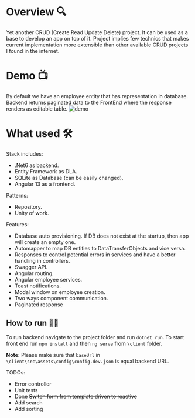 ﻿# Overview 🔍

Yet another CRUD (Create Read Update Delete) project.
It can be used as a base to develop an app on top of it. Project implies few technics that makes current implementation more extensible than other available CRUD projects I found in the internet.

# Demo 📺
By default we have an employee entity that has representation in database.
Backend returns paginated data to the FrontEnd where the response renders as editable table.
![demo](./crud.gif)

# What used 🛠️

Stack includes:
- .Net6 as backend.
- Entity Framework as DLA.
- SQLite as Database (can be easily changed).
- Angular 13 as a frontend.

Patterns:
- Repository.
- Unity of work.

Features:
- Database auto provisioning. If DB does not exist at the startup, then app will create an empty one.
- Automapper to map DB entities to DataTransferObjects and vice versa.
- Responses to control potential errors in services and have a better handling in controllers.
- Swagger API.
- Angular routing.
- Angular employee services.
- Toast notifications.
- Modal window on employee creation.
- Two ways component communication.
- Paginated response

## How to run 🏃‍♀️
To run backend navigate to the project folder and run `dotnet run`.
To start front end run `npm install` and then `ng serve` from `\client` folder.

**Note:** Please make sure that `baseUrl` in `\client\src\assets\config\config.dev.json` is equal backend URL.

TODOs:
- Error controller
- Unit tests
- Done ~~Switch form from template driven to reactive~~
- Add search
- Add sorting
